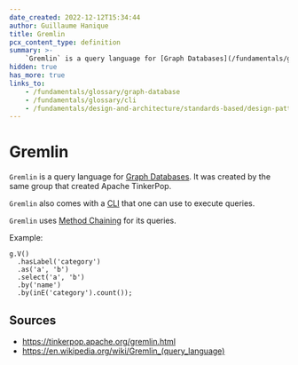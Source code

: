 ```yaml
---
date_created: 2022-12-12T15:34:44
author: Guillaume Hanique
title: Gremlin
pcx_content_type: definition
summary: >-
    `Gremlin` is a query language for [Graph Databases](/fundamentals/glossary/#graph-database).
hidden: true
has_more: true
links_to:
    - /fundamentals/glossary/graph-database
    - /fundamentals/glossary/cli
    - /fundamentals/design-and-architecture/standards-based/design-patterns/method-chaining
---
```


# Gremlin

`Gremlin` is a query language for [Graph Databases](/fundamentals/glossary/graph-database). It was created by the same group that created Apache TinkerPop.

`Gremlin` also comes with a [CLI](/fundamentals/glossary/cli) that one can use to execute queries.

`Gremlin` uses [Method Chaining](/fundamentals/design-and-architecture/standards-based/design-patterns/method-chaining) for its queries.

Example:

```
g.V()
  .hasLabel('category')
  .as('a', 'b')
  .select('a', 'b')
  .by('name')
  .by(inE('category').count());
```

## Sources

-   https://tinkerpop.apache.org/gremlin.html
-   https://en.wikipedia.org/wiki/Gremlin_(query_language)
